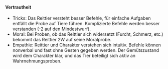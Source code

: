 #### Vertrautheit

* Tricks: Das Reittier versteht besser Befehle, für einfache Aufgaben entfällt die Probe auf Tiere führen.
Komplizierte Befehle werden besser verstanden (-2 auf den Mindestwurf).
* Moral: Bei Proben, ob das Reittier sich widersetzt (Furcht, Schmerz, etc.) bekommt das Reittier 2W auf seine
Moralprobe.
* Empathie: Reittier und Charakter verstehen sich intuitiv. Befehle können nonverbal und fast ohne Gesten gegeben
werden. Der Gemütszustand wird dem Charakter klar, und das Tier beteiligt sich aktiv an Wahrnehmungsproben.
